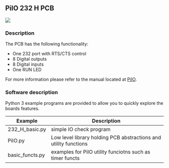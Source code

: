 ## PiIO 232 H PCB

![](https://github.com/lawsonkeith/PiIO/raw/master/images/PiIO_232.jpg)

### Description
The PCB has the following functionality:

* One 232 port with RTS/CTS control 
* 8 Digital outputs
* 8 Digital inputs
* One RUN LED

For more information please refer to the manual located at [PiIO](PiIO.co.uk).

### Software description
Python 3 example programs are provided to allow you to quickly explore the boards features.

Example | Description
--- | ---
232_H_basic.py | simple IO check program
PiIO.py | Low level library holding PCB abstractions and utility functions
basic_functs.py | examples for PiIO utility funciotns such as timer functs



